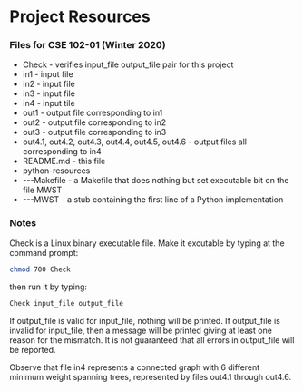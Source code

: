 # Project Resources


### Files for CSE 102-01 (Winter 2020)
- Check - verifies input_file output_file pair for this project
- in1 - input file
- in2 - input file
- in3 - input file
- in4 - input tile
- out1 - output file corresponding to in1
- out2 - output file corresponding to in2
- out3 - output file corresponding to in3
- out4.1, out4.2, out4.3, out4.4, out4.5, out4.6 - output files all corresponding to in4
- README.md - this file
- python-resources
- ---Makefile - a Makefile that does nothing but set executable bit on the file MWST
- ---MWST - a stub containing the first line of a Python implementation


### Notes
Check is a Linux binary executable file.  Make it excutable by typing at the command prompt: 

```sh
chmod 700 Check
```
then run it by typing:

```sh
Check input_file output_file
```

If output_file is valid for input_file, nothing will be printed.  If output_file is invalid for input_file, then a message will be printed giving at least one reason for the mismatch.  It is not guaranteed that all errors in output_file will be reported.

Observe that file in4 represents a connected graph with 6 different minimum weight spanning trees, represented by files out4.1 through out4.6. 
